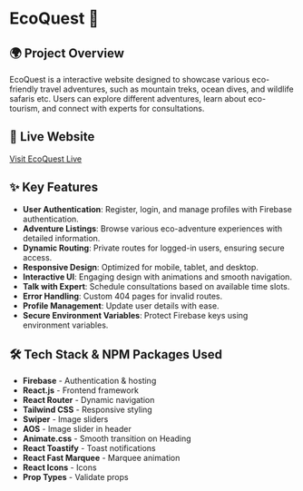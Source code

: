 # EcoQuest 🌄

## 🌍 Project Overview

EcoQuest is a interactive website designed to showcase various eco-friendly travel adventures, such as mountain treks, ocean dives, and wildlife safaris etc. Users can explore different adventures, learn about eco-tourism, and connect with experts for consultations.

## 🔗 Live Website

[Visit EcoQuest Live](https://ecoquest-himadree.web.app/)

## ✨ Key Features

-  **User Authentication**: Register, login, and manage profiles with Firebase authentication.
-  **Adventure Listings**: Browse various eco-adventure experiences with detailed information.
-  **Dynamic Routing**: Private routes for logged-in users, ensuring secure access.
-  **Responsive Design**: Optimized for mobile, tablet, and desktop.
-  **Interactive UI**: Engaging design with animations and smooth navigation.
-  **Talk with Expert**: Schedule consultations based on available time slots.
-  **Error Handling**: Custom 404 pages for invalid routes.
-  **Profile Management**: Update user details with ease.
-  **Secure Environment Variables**: Protect Firebase keys using environment variables.

## 🛠️ Tech Stack & NPM Packages Used

- **Firebase** - Authentication & hosting
- **React.js** - Frontend framework
- **React Router** - Dynamic navigation
- **Tailwind CSS** - Responsive styling
- **Swiper** - Image sliders
- **AOS** - Image slider in header
- **Animate.css** - Smooth transition on Heading
- **React Toastify** - Toast notifications
- **React Fast Marquee** - Marquee animation
- **React Icons** - Icons
- **Prop Types** - Validate props



